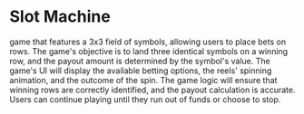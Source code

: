 <h1>Slot Machine</h1>

game that features a 3x3 field of symbols, allowing users to place bets on rows. The game's objective is to land three identical symbols on a winning row, and the payout amount is determined by the symbol's value. The game's UI will display the available betting options, the reels' spinning animation, and the outcome of the spin. The game logic will ensure that winning rows are correctly identified, and the payout calculation is accurate. Users can continue playing until they run out of funds or choose to stop.
